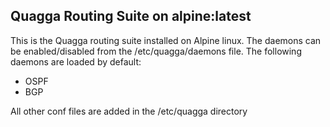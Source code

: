 ## Quagga Routing Suite on alpine:latest ##

This is the Quagga routing suite installed on Alpine linux. The daemons can be enabled/disabled from the /etc/quagga/daemons file. The following daemons are loaded by default:

* OSPF
* BGP

All other conf files are added in the /etc/quagga directory
